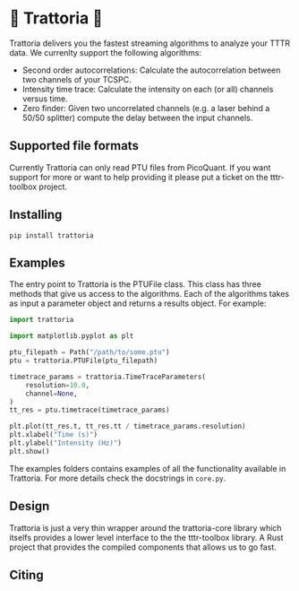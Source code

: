 # 🍕 Trattoria 🍕
Trattoria delivers you the fastest streaming algorithms to analyze your TTTR data. We
currenlty support the following algorithms:
- Second order autocorrelations: Calculate the autocorrelation between two channels of
  your TCSPC.
- Intensity time trace: Calculate the intensity on each (or all) channels versus time.
- Zero finder: Given two uncorrelated channels (e.g. a laser behind a 50/50 splitter)
  compute the delay between the input channels.

## Supported file formats
Currently Trattoria can only read PTU files from PicoQuant. If you want support for more
or want to help providing it please put a ticket on the tttr-toolbox project.

## Installing
```
pip install trattoria
```

## Examples
The entry point to Trattoria is the PTUFile class. This class has three methods that
give us access to the algorithms. Each of the algorithms takes as input a parameter
object and returns a results object. For example:
```python
import trattoria

import matplotlib.pyplot as plt

ptu_filepath = Path("/path/to/some.ptu")
ptu = trattoria.PTUFile(ptu_filepath)

timetrace_params = trattoria.TimeTraceParameters(
    resolution=10.0,
    channel=None,
)
tt_res = ptu.timetrace(timetrace_params)

plt.plot(tt_res.t, tt_res.tt / timetrace_params.resolution)
plt.xlabel("Time (s)")
plt.ylabel("Intensity (Hz)")
plt.show()
```

The examples folders contains examples of all the functionality available in Trattoria.
For more details check the docstrings in `core.py`.

## Design
Trattoria is just a very thin wrapper around the trattoria-core library which itselfs provides
a lower level interface to the the tttr-toolbox library. A Rust project that provides
the compiled components that allows us to go fast.

## Citing

